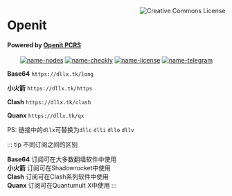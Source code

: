 <a rel="license" href="https://creativecommons.org/licenses/by-sa/4.0/deed.zh"><img align="right" alt="Creative Commons License" style="border-width:0" src="https://i.creativecommons.org/l/by-sa/4.0/80x15.png" /></a>

# Openit  

<h4> Powered by <a href="https://github.com/Openit-FQ/Openit-PCRS">Openit PCRS</a></h4>


<div align="center">

 [![name-nodes][svg-nodes]][git-nodes]
 [![name-checkly][svg-checkly]][git-checkly]
 [![name-license][svg-license]][git-license]
 [![name-telegram][svg-telegram]][telegram]
 <!--![刷新一下][svg-counter]-->

<!--此处隔开，不然无法正确编译；这是注释文本，不会显示-->

 [git-nodes]: https://github.com/yu-steven/openit/blob/main/url
 [git-license]: https://github.com/yu-steven/openit/blob/main/LICENSE
 [git-checkly]: https://openit.checklyhq.com
 [telegram]: https://t.me/ShareCentrePro
 [svg-license]: https://img.shields.io/badge/license-CC%20BY--SA%204.0-green.svg?style=plastic
 [svg-nodes]: https://github.com/yu-steven/openit/actions/workflows/Nodes.yaml/badge.svg?branch=main
 [svg-checkly]: https://api.checklyhq.com/v1/badges/checks/94ecef57-aedb-47e1-94d8-d8247ea02d9f?style=flat&theme=default&responseTime=true
 [svg-telegram]: https://img.shields.io/badge/Telegram-@ShareCentrePro-blue.svg?style=plastic
 <!--[svg-counter]: https://github-watch.vercel.app/api/counter-->

</div>


**Base64**
```https://dllx.tk/long```

**小火箭**
```https://dllx.tk/https```

**Clash**
```https://dllx.tk/clash```

**Quanx**
```https://dllx.tk/qx```

PS: 链接中的`dllx`可替换为`dllc` `dlli` `dllo` `dllv`

::: tip 不同订阅之间的区别 

**Base64** 订阅可在大多数翻墙软件中使用
<br>**小火箭** 订阅可在Shadowrocket中使用
<br>**Clash** 订阅可在Clash系列软件中使用
<br>**Quanx** 订阅可在Quantumult X中使用
:::

[about]: https://img.shields.io/badge/Telegram-@yusteven-blue.svg?style=plastic
[yusteven]: https://t.me/yusteven

